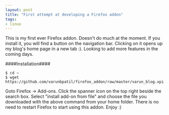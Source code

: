 ```yaml
---
layout: post
title: "First attempt at developing a Firefox addon"
tags:
- linux
---
```


This is my first ever Firefox addon. Doesn't do much at the moment. If you install it, you will find a button on the navigation bar. Clicking on it opens up my blog's home page in a new tab :). Looking to add more features in the coming days.

####Installation####

    $ cd ~
    $ wget https://github.com/varunbpatil/firefox_addon/raw/master/varun_blog.xpi

Goto Firefox -> Add-ons. Click the spanner icon on the top right beside the search box. Select "install add-on from file" and choose the file you downloaded with the above command from your home folder. There is no need to restart Firefox to start using this addon. Enjoy :)

